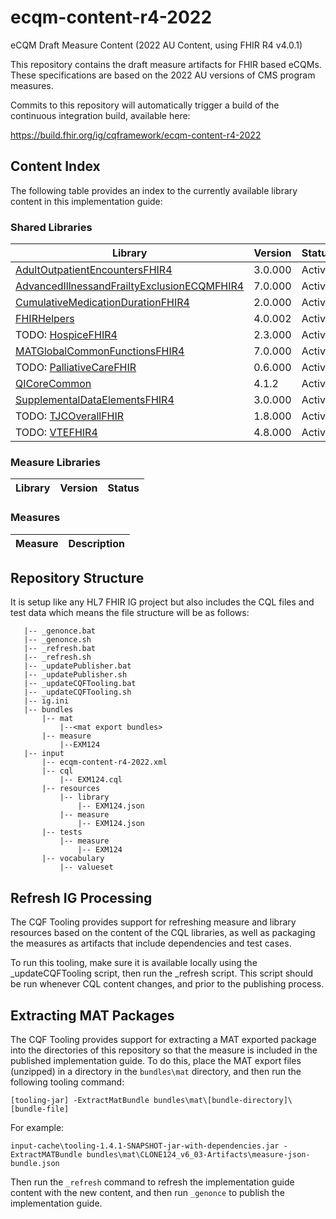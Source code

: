 # ecqm-content-r4-2022
eCQM Draft Measure Content (2022 AU Content, using FHIR R4 v4.0.1)

This repository contains the draft measure artifacts for FHIR based eCQMs. These specifications are based on the 2022 AU versions of CMS program measures.

Commits to this repository will automatically trigger a build of the continuous integration build, available here:

https://build.fhir.org/ig/cqframework/ecqm-content-r4-2022

## Content Index

The following table provides an index to the currently available library content in this implementation guide:

### Shared Libraries

|Library|Version|Status|
|----|----|----|
|[AdultOutpatientEncountersFHIR4](input/cql/AdultOutpatientEncountersFHIR4.cql)|3.0.000|Active|
|[AdvancedIllnessandFrailtyExclusionECQMFHIR4](input/cql/AdvancedIllnessandFrailtyExclusionECQMFHIR4.cql)|7.0.000|Active|
|[CumulativeMedicationDurationFHIR4](input/cql/CumulativeMedicationDurationFHIR4.cql)|2.0.000|Active|
|[FHIRHelpers](input/cql/FHIRHelpers.cql)|4.0.002|Active|
|TODO: [HospiceFHIR4](input/cql/HospiceFHIR4.cql)|2.3.000|Active|
|[MATGlobalCommonFunctionsFHIR4](input/cql/MATGlobalCommonFunctionsFHIR4.cql)|7.0.000|Active|
|TODO: [PalliativeCareFHIR](input/cql/PalliativeCareFHIR.cql)|0.6.000|Active|
|[QICoreCommon](input/cql/QICoreCommon.cql)|4.1.2|Active|
|[SupplementalDataElementsFHIR4](input/cql/SupplementalDataElementsFHIR4.cql)|3.0.000|Active|
|TODO: [TJCOverallFHIR](input/cql/TJCOverallFHIR.cql)|1.8.000|Active|
|TODO: [VTEFHIR4](input/cql/VTEFHIR4.cql)|4.8.000|Active|

### Measure Libraries

|Library|Version|Status|
|----|----|----|

### Measures

|Measure|Description|
|----|----|

## Repository Structure
It is setup like any HL7 FHIR IG project but also includes the CQL files and test data which means the file structure will be as follows:

```
   |-- _genonce.bat
   |-- _genonce.sh
   |-- _refresh.bat
   |-- _refresh.sh
   |-- _updatePublisher.bat
   |-- _updatePublisher.sh
   |-- _updateCQFTooling.bat
   |-- _updateCQFTooling.sh
   |-- ig.ini
   |-- bundles
       |-- mat
           |--<mat export bundles>
       |-- measure
           |--EXM124
   |-- input
       |-- ecqm-content-r4-2022.xml
       |-- cql
           |-- EXM124.cql
       |-- resources
           |-- library
               |-- EXM124.json
           |-- measure
               |-- EXM124.json
       |-- tests
           |-- measure
               |-- EXM124
       |-- vocabulary
           |-- valueset
```

## Refresh IG Processing

The CQF Tooling provides support for refreshing measure and library resources based on
the content of the CQL libraries, as well as packaging the measures as artifacts that
include dependencies and test cases.

To run this tooling, make sure it is available locally using the _updateCQFTooling script,
then run the _refresh script. This script should be run whenever CQL content changes,
and prior to the publishing process.

## Extracting MAT Packages

The CQF Tooling provides support for extracting a MAT exported package into the
directories of this repository so that the measure is included in the published
implementation guide. To do this, place the MAT export files (unzipped) in a
directory in the `bundles\mat` directory, and then run the following tooling
command:

```
[tooling-jar] -ExtractMatBundle bundles\mat\[bundle-directory]\[bundle-file]
```

For example:

```
input-cache\tooling-1.4.1-SNAPSHOT-jar-with-dependencies.jar -ExtractMATBundle bundles\mat\CLONE124_v6_03-Artifacts\measure-json-bundle.json
```

Then run the `_refresh` command to refresh the implementation guide content with
the new content, and then run `_genonce` to publish the implementation guide.
